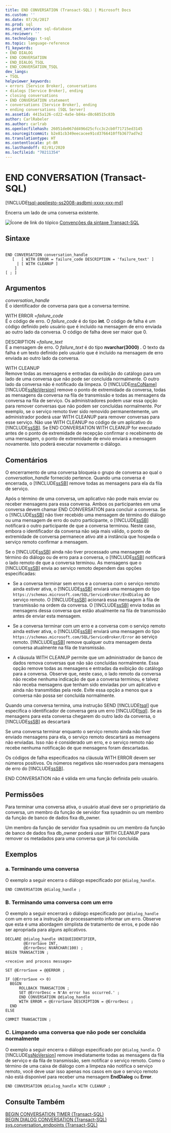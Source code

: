 ```yaml
---
title: END CONVERSATION (Transact-SQL) | Microsoft Docs
ms.custom: ''
ms.date: 07/26/2017
ms.prod: sql
ms.prod_service: sql-database
ms.reviewer: ''
ms.technology: t-sql
ms.topic: language-reference
f1_keywords:
- END DIALOG
- END CONVERSATION
- END_DIALOG_TSQL
- END_CONVERSATION_TSQL
dev_langs:
- TSQL
helpviewer_keywords:
- errors [Service Broker], conversations
- dialogs [Service Broker], ending
- closing conversations
- END CONVERSATION statement
- conversations [Service Broker], ending
- ending conversations [SQL Server]
ms.assetid: 4415a126-cd22-4a5e-b84a-d8c68515c83b
author: CarlRabeler
ms.author: carlrab
ms.openlocfilehash: 26051de067dd496d25cfcc3c2cb0f71715ed3145
ms.sourcegitcommit: b2e81cb349eecacee91cd3766410ffb3677ad7e2
ms.translationtype: HT
ms.contentlocale: pt-BR
ms.lasthandoff: 02/01/2020
ms.locfileid: "70211354"
---
```

# <a name="end-conversation-transact-sql"></a>END CONVERSATION (Transact-SQL)
[!INCLUDE[tsql-appliesto-ss2008-asdbmi-xxxx-xxx-md](../../includes/tsql-appliesto-ss2008-asdbmi-xxxx-xxx-md.md)]

  Encerra um lado de uma conversa existente.  
  
 ![Ícone de link do tópico](../../database-engine/configure-windows/media/topic-link.gif "Ícone de link do tópico") [Convenções da sintaxe Transact-SQL](../../t-sql/language-elements/transact-sql-syntax-conventions-transact-sql.md)  
  
## <a name="syntax"></a>Sintaxe  
  
```  
  
END CONVERSATION conversation_handle  
   [   [ WITH ERROR = failure_code DESCRIPTION = 'failure_text' ]  
     | [ WITH CLEANUP ]  
    ]  
[ ; ]  
```  
  
## <a name="arguments"></a>Argumentos  
 *conversation_handle*  
 É o identificador de conversa para que a conversa termine.  
  
 WITH ERROR =*failure_code*  
 É o código de erro. O *failure_code* é do tipo **int**. O código de falha é um código definido pelo usuário que é incluído na mensagem de erro enviada ao outro lado da conversa. O código de falha deve ser maior que 0.  
  
 DESCRIPTION =*failure_text*  
 É a mensagem de erro. O *failure_text* é do tipo **nvarchar(3000)** . O texto da falha é um texto definido pelo usuário que é incluído na mensagem de erro enviada ao outro lado da conversa.  
  
 WITH CLEANUP  
 Remove todas as mensagens e entradas da exibição do catálogo para um lado de uma conversa que não pode ser concluída normalmente. O outro lado da conversa não é notificado da limpeza. O [!INCLUDE[msCoName](../../includes/msconame-md.md)] [!INCLUDE[ssNoVersion](../../includes/ssnoversion-md.md)] remove o ponto de extremidade da conversa, todas as mensagens da conversa na fila de transmissão e todas as mensagens da conversa na fila de serviço. Os administradores podem usar essa opção para remover conversas que não podem ser concluídas normalmente. Por exemplo, se o serviço remoto tiver sido removido permanentemente, um administrador poderá usar WITH CLEANUP para remover conversas para esse serviço. Não use WITH CLEANUP no código de um aplicativo do [!INCLUDE[ssSB](../../includes/sssb-md.md)]. Se END CONVERSATION WITH CLEANUP for executado antes de o ponto de extremidade de recepção confirmar o recebimento de uma mensagem, o ponto de extremidade de envio enviará a mensagem novamente. Isto poderá executar novamente o diálogo.  
  
## <a name="remarks"></a>Comentários  
 O encerramento de uma conversa bloqueia o grupo de conversa ao qual o *conversation_handle* fornecido pertence. Quando uma conversa é encerrada, o [!INCLUDE[ssSB](../../includes/sssb-md.md)] remove todas as mensagens para ela da fila de serviço.  
  
 Após o término de uma conversa, um aplicativo não pode mais enviar ou receber mensagens para essa conversa. Ambos os participantes em uma conversa devem chamar END CONVERSATION para concluir a conversa. Se o [!INCLUDE[ssSB](../../includes/sssb-md.md)] não tiver recebido uma mensagem de término do diálogo ou uma mensagem de erro do outro participante, o [!INCLUDE[ssSB](../../includes/sssb-md.md)] notificará o outro participante de que a conversa terminou. Neste caso, embora o identificador da conversa não seja mais válido, o ponto de extremidade de conversa permanece ativo até a instância que hospeda o serviço remoto confirmar a mensagem.  
  
 Se o [!INCLUDE[ssSB](../../includes/sssb-md.md)] ainda não tiver processado uma mensagem de término do diálogo ou de erro para a conversa, o [!INCLUDE[ssSB](../../includes/sssb-md.md)] notificará o lado remoto de que a conversa terminou. As mensagens que o [!INCLUDE[ssSB](../../includes/sssb-md.md)] envia ao serviço remoto dependem das opções especificadas:  
  
-   Se a conversa terminar sem erros e a conversa com o serviço remoto ainda estiver ativa, o [!INCLUDE[ssSB](../../includes/sssb-md.md)] enviará uma mensagem do tipo `https://schemas.microsoft.com/SQL/ServiceBroker/EndDialog` ao serviço remoto. O [!INCLUDE[ssSB](../../includes/sssb-md.md)] acionará essa mensagem à fila de transmissão na ordem da conversa. O [!INCLUDE[ssSB](../../includes/sssb-md.md)] envia todas as mensagens dessa conversa que estão atualmente na fila de transmissão antes de enviar esta mensagem.  
  
-   Se a conversa terminar com um erro e a conversa com o serviço remoto ainda estiver ativa, o [!INCLUDE[ssSB](../../includes/sssb-md.md)] enviará uma mensagem do tipo `https://schemas.microsoft.com/SQL/ServiceBroker/Error` ao serviço remoto. [!INCLUDE[ssSB](../../includes/sssb-md.md)] remove qualquer outra mensagem desta conversa atualmente na fila de transmissão.  
  
-   A cláusula WITH CLEANUP permite que um administrador de banco de dados remova conversas que não são concluídas normalmente. Essa opção remove todas as mensagens e entradas da exibição do catálogo para a conversa. Observe que, neste caso, o lado remoto da conversa não recebe nenhuma indicação de que a conversa terminou, e talvez não receba mensagens que tenham sido enviadas por um aplicativo e ainda não transmitidas pela rede. Evite essa opção a menos que a conversa não possa ser concluída normalmente.  
  
 Quando uma conversa termina, uma instrução SEND [!INCLUDE[tsql](../../includes/tsql-md.md)] que especifica o identificador de conversa gera um erro [!INCLUDE[tsql](../../includes/tsql-md.md)]. Se as mensagens para esta conversa chegarem do outro lado da conversa, o [!INCLUDE[ssSB](../../includes/sssb-md.md)] as descartará  
  
 Se uma conversa terminar enquanto o serviço remoto ainda não tiver enviado mensagens para ela, o serviço remoto descartará as mensagens não enviadas. Isso não é considerado um erro, e o serviço remoto não recebe nenhuma notificação de que mensagens foram descartadas.  
  
 Os códigos de falha especificados na cláusula WITH ERROR devem ser números positivos. Os números negativos são reservados para mensagens de erro do [!INCLUDE[ssSB](../../includes/sssb-md.md)].  
  
 END CONVERSATION não é válida em uma função definida pelo usuário.  
  
## <a name="permissions"></a>Permissões  
 Para terminar uma conversa ativa, o usuário atual deve ser o proprietário da conversa, um membro da função de servidor fixa sysadmin ou um membro da função de banco de dados fixa db_owner.  
  
 Um membro da função de servidor fixa sysadmin ou um membro da função de banco de dados fixa db_owner poderá usar WITH CLEANUP para remover os metadados para uma conversa que já foi concluída.  
  
## <a name="examples"></a>Exemplos  
  
### <a name="a-ending-a-conversation"></a>a. Terminando uma conversa  
 O exemplo a seguir encerra o diálogo especificado por `@dialog_handle`.  
  
```  
END CONVERSATION @dialog_handle ;  
```  
  
### <a name="b-ending-a-conversation-with-an-error"></a>B. Terminando uma conversa com um erro  
 O exemplo a seguir encerrará o diálogo especificado por `@dialog_handle` com um erro se a instrução de processamento informar um erro. Observe que esta é uma abordagem simplista de tratamento de erros, e pode não ser apropriada para alguns aplicativos.  
  
```  
DECLARE @dialog_handle UNIQUEIDENTIFIER,  
        @ErrorSave INT,  
        @ErrorDesc NVARCHAR(100) ;  
BEGIN TRANSACTION ;  
  
<receive and process message>  
  
SET @ErrorSave = @@ERROR ;  
  
IF (@ErrorSave <> 0)  
  BEGIN  
      ROLLBACK TRANSACTION ;  
      SET @ErrorDesc = N'An error has occurred.' ;  
      END CONVERSATION @dialog_handle   
      WITH ERROR = @ErrorSave DESCRIPTION = @ErrorDesc ;  
  END  
ELSE  
  
COMMIT TRANSACTION ;  
```  
  
### <a name="c-cleaning-up-a-conversation-that-cannot-complete-normally"></a>C. Limpando uma conversa que não pode ser concluída normalmente  
 O exemplo a seguir encerra o diálogo especificado por `@dialog_handle`. O [!INCLUDE[ssNoVersion](../../includes/ssnoversion-md.md)] remove imediatamente todas as mensagens da fila de serviço e da fila de transmissão, sem notificar o serviço remoto. Como o término de uma caixa de diálogo com a limpeza não notifica o serviço remoto, você deve usar isso apenas nos casos em que o serviço remoto não está disponível para receber uma mensagem **EndDialog** ou **Error**.  
  
```  
END CONVERSATION @dialog_handle WITH CLEANUP ;  
```  
  
## <a name="see-also"></a>Consulte Também  
 [BEGIN CONVERSATION TIMER &#40;Transact-SQL&#41;](../../t-sql/statements/begin-conversation-timer-transact-sql.md)   
 [BEGIN DIALOG CONVERSATION &#40;Transact-SQL&#41;](../../t-sql/statements/begin-dialog-conversation-transact-sql.md)   
 [sys.conversation_endpoints &#40;Transact-SQL&#41;](../../relational-databases/system-catalog-views/sys-conversation-endpoints-transact-sql.md)  
  
  
